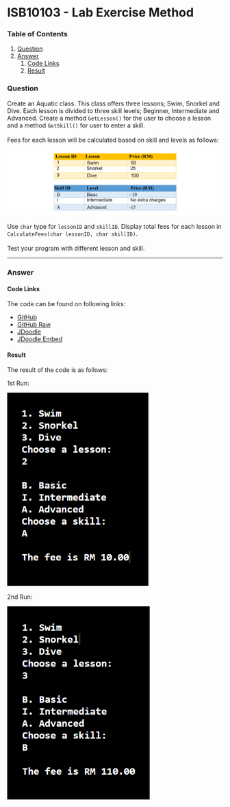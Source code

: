 # ISB10103 - Lab Exercise Method

### Table of Contents

1.  [Question](#question)
2.  [Answer](#answer)
    1.  [Code Links](#code-links)
    2.  [Result](#result)

### Question

Create an Aquatic class. This class offers three lessons; Swim, Snorkel and Dive. Each lesson is divided to three skill levels; Beginner, Intermediate and Advanced. Create a method `GetLesson()` for the user to choose a lesson and a method `GetSkill()` for user to enter a skill.
\
\
Fees for each lesson will be calculated based on skill and levels as follows:

![Question 1](/assets/images/question_01.png)

Use `char` type for `lessonID` and `skillID`.
Display total fees for each lesson in `CalculateFees(char lessonID, char skillID)`.
\
\
Test your program with different lesson and skill.

---

### Answer

#### Code Links

The code can be found on following links:

- [GitHub](/src/Main.java)
- [GitHub Raw](https://raw.githubusercontent.com/mahran01/ISB10103-Lab-Exercise-Method/main/src/Main.java)
- [JDoodle](https://jdoodle.com/a/4J7I)
- [JDoodle Embed](https://www.jdoodle.com/embed/v0/4J7I)

#### Result

The result of the code is as follows:

1st Run:

![Result 1](/assets/images/result_01.png)

2nd Run:

![Result 2](/assets/images/result_02.png)
